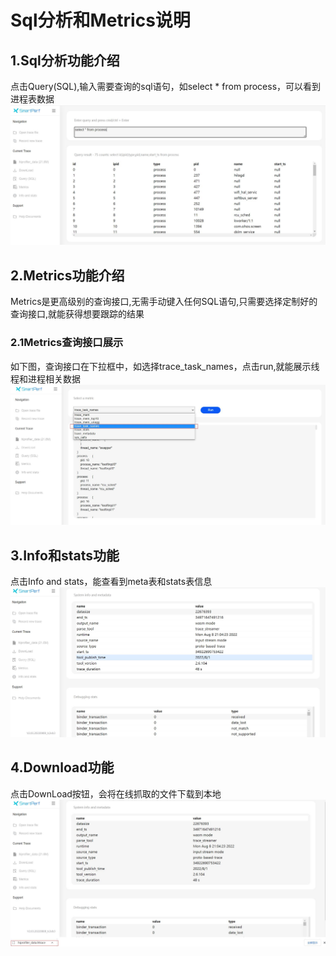 # Sql分析和Metrics说明

## 1.Sql分析功能介绍
点击Query(SQL),输入需要查询的sql语句，如select * from process，可以看到进程表数据
![GitHub Logo](../figures/Metrics/Sql.jpg)

## 2.Metrics功能介绍
Metrics是更高级别的查询接口,无需手动键入任何SQL语句,只需要选择定制好的查询接口,就能获得想要跟踪的结果

### 2.1Metrics查询接口展示
如下图，查询接口在下拉框中，如选择trace_task_names，点击run,就能展示线程和进程相关数据
![GitHub Logo](../figures/Metrics/metrics.jpg)

## 3.Info和stats功能
点击Info and stats，能查看到meta表和stats表信息
![GitHub Logo](../figures/Metrics/infoandstats.jpg)

## 4.Download功能
点击DownLoad按钮，会将在线抓取的文件下载到本地
![GitHub Logo](../figures/Metrics/download.jpg)
